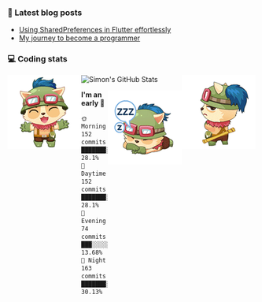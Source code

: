 ### 📘 Latest blog posts

<!-- BLOG-POST-LIST:START -->
- [Using SharedPreferences in Flutter effortlessly](http://blog.codingteemo.me/2020/07/15/Using-SharedPreferences-in-Flutter-effortlessly/)
- [My journey to become a programmer](http://blog.codingteemo.me/2018/07/14/My-journey-to-become-a-programmer/)
<!-- BLOG-POST-LIST:END -->

### 💻 Coding stats
<img align="right" src="https://raw.githubusercontent.com/simonpham/simonpham/master/assets/images/6kiur.gif" >


<img align="left" src="https://raw.githubusercontent.com/simonpham/simonpham/master/assets/images/5kiur.gif" >

![Simon's GitHub Stats](https://github-readme-stats-obu2qdcs2.vercel.app/api?username=simonpham)

<img align="right" src="https://raw.githubusercontent.com/simonpham/simonpham/master/assets/images/4kiur.gif" >

<!--START_SECTION:waka-->
**I'm an early 🐤** 

```text
🌞 Morning    152 commits    ███████░░░░░░░░░░░░░░░░░░   28.1% 
🌆 Daytime    152 commits    ███████░░░░░░░░░░░░░░░░░░   28.1% 
🌃 Evening    74 commits     ███░░░░░░░░░░░░░░░░░░░░░░   13.68% 
🌙 Night      163 commits    ███████░░░░░░░░░░░░░░░░░░   30.13%

```



<!--END_SECTION:waka-->
